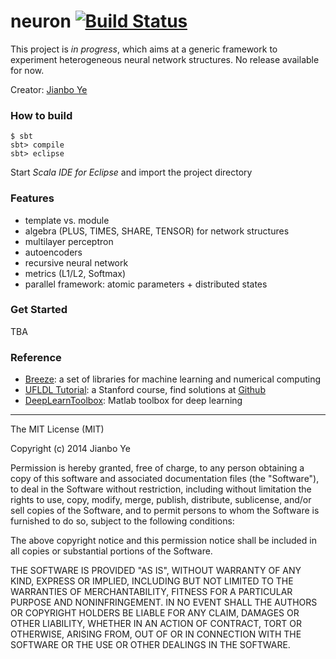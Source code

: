 neuron [![Build Status](https://travis-ci.org/bobye/neuron.svg?branch=master)](https://travis-ci.org/bobye/neuron)
========

This project is _in progress_, which aims at a generic framework to experiment heterogeneous neural network structures. No release available for now.

Creator: [Jianbo Ye](http://www.personal.psu.edu/jxy198)

### How to build

```
$ sbt
sbt> compile
sbt> eclipse
```
Start _Scala IDE for Eclipse_ and import the project directory

### Features
 - template vs. module
 - algebra (PLUS, TIMES, SHARE, TENSOR) for network structures
 - multilayer perceptron
 - autoencoders
 - recursive neural network
 - metrics (L1/L2, Softmax)
 - parallel framework: atomic parameters + distributed states
 
### Get Started
TBA

### Reference
* [Breeze](https://github.com/dlwh/breeze/): a set of libraries for machine learning and numerical computing
* [UFLDL Tutorial](http://ufldl.stanford.edu/wiki/index.php/UFLDL_Tutorial): a Stanford course, find solutions at [Github](https://github.com/search?q=UFLDL+Tutorial)
* [DeepLearnToolbox](https://github.com/rasmusbergpalm/DeepLearnToolbox): Matlab toolbox for deep learning

----
The MIT License (MIT)

Copyright (c) 2014 Jianbo Ye

Permission is hereby granted, free of charge, to any person obtaining a copy
of this software and associated documentation files (the "Software"), to deal
in the Software without restriction, including without limitation the rights
to use, copy, modify, merge, publish, distribute, sublicense, and/or sell
copies of the Software, and to permit persons to whom the Software is
furnished to do so, subject to the following conditions:

The above copyright notice and this permission notice shall be included in
all copies or substantial portions of the Software.

THE SOFTWARE IS PROVIDED "AS IS", WITHOUT WARRANTY OF ANY KIND, EXPRESS OR
IMPLIED, INCLUDING BUT NOT LIMITED TO THE WARRANTIES OF MERCHANTABILITY,
FITNESS FOR A PARTICULAR PURPOSE AND NONINFRINGEMENT. IN NO EVENT SHALL THE
AUTHORS OR COPYRIGHT HOLDERS BE LIABLE FOR ANY CLAIM, DAMAGES OR OTHER
LIABILITY, WHETHER IN AN ACTION OF CONTRACT, TORT OR OTHERWISE, ARISING FROM,
OUT OF OR IN CONNECTION WITH THE SOFTWARE OR THE USE OR OTHER DEALINGS IN
THE SOFTWARE.
